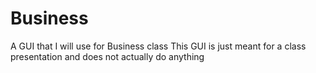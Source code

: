 # Business
A GUI that I will use for Business class
This GUI is just meant for a class presentation and does not actually do anything

